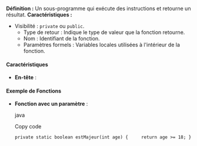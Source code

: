**Définition :** Un sous-programme qui exécute des instructions et retourne un résultat.
**Caractéristiques :**
- Visibilité : `private` ou `public`.
    - Type de retour : Indique le type de valeur que la fonction retourne.
    - Nom : Identifiant de la fonction.
    - Paramètres formels : Variables locales utilisées à l'intérieur de la fonction.
#### Caractéristiques

- **En-tête** :
    

#### Exemple de Fonctions

- **Fonction avec un paramètre** :
    
    java
    
    Copy code
    
    `private static boolean estMajeur(int age) {     return age >= 18; }`
